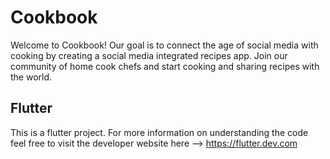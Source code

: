# Cookbook

Welcome to Cookbook! Our goal is to connect the age of social media with cooking by creating a social media integrated recipes app. Join our community of home cook chefs and start cooking and sharing recipes with the world.

## Flutter

This is a flutter project. For more information on understanding the code feel free to visit the developer website here
--> https://flutter.dev.com
